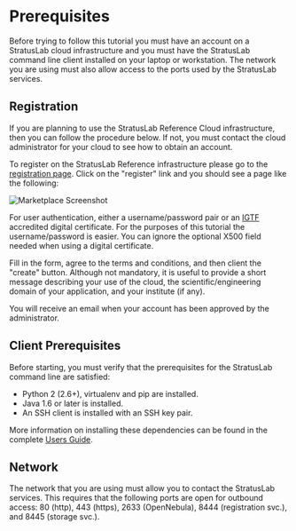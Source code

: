 
# Prerequisites

Before trying to follow this tutorial you must have an account on a
StratusLab cloud infrastructure and you must have the StratusLab
command line client installed on your laptop or workstation.  The
network you are using must also allow access to the ports used by the
StratusLab services. 

## Registration

If you are planning to use the StratusLab Reference Cloud
infrastructure, then you can follow the procedure below.  If not, you
must contact the cloud administrator for your cloud to see how to
obtain an account.

To register on the StratusLab Reference infrastructure please go to
the [registration page][registration].  Click on the "register" link
and you should see a page like the following:

![Marketplace Screenshot](images/registration-screenshot.png)

For user authentication, either a username/password pair or an
[IGTF][igtf] accredited digital certificate.  For the purposes of this
tutorial the username/password is easier.  You can ignore the optional
X500 field needed when using a digital certificate.

Fill in the form, agree to the terms and conditions, and then client
the "create" button.  Although not mandatory, it is useful to provide
a short message describing your use of the cloud, the
scientific/engineering domain of your application, and your institute
(if any).

You will receive an email when your account has been approved by the
administrator.

## Client Prerequisites

Before starting, you must verify that the prerequisites for the
StratusLab command line are satisfied:

  * Python 2 (2.6+), virtualenv and pip are installed.
  * Java 1.6 or later is installed.
  * An SSH client is installed with an SSH key pair.

More information on installing these dependencies can be found in the
complete [Users Guide][users-guide].

## Network

The network that you are using must allow you to contact the
StratusLab services.  This requires that the following ports are open
for outbound access:  80 (http), 443 (https), 2633 (OpenNebula), 8444
(registration svc.), and 8445 (storage svc.).


[registration]: https://register.stratuslab.eu:8444
[igtf]: http://www.igtf.net/
[users-guide]: http://stratuslab.eu/release/13.05.0/users-guide/users-guide.html
